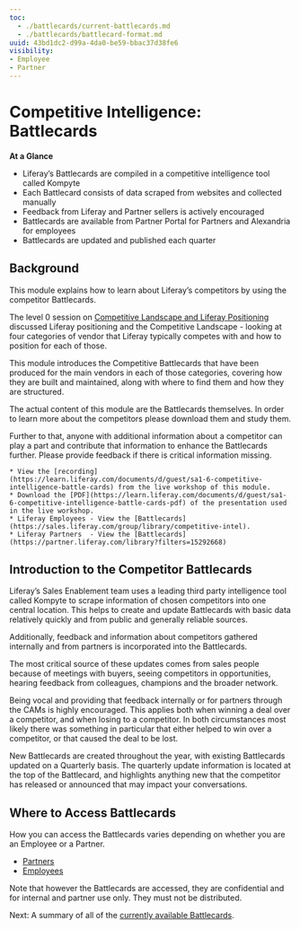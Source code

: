 ```yaml
---
toc:
  - ./battlecards/current-battlecards.md
  - ./battlecards/battlecard-format.md
uuid: 43bd1dc2-d99a-4da0-be59-bbac37d38fe6
visibility: 
- Employee
- Partner
---
```


# Competitive Intelligence: Battlecards

**At a Glance**

* Liferay’s Battlecards are compiled in a competitive intelligence tool called Kompyte
* Each Battlecard consists of data scraped from websites and collected manually
* Feedback from Liferay and Partner sellers is actively encouraged
* Battlecards are available from Partner Portal for Partners and Alexandria for employees
* Battlecards are updated and published each quarter

## Background

This module explains how to learn about Liferay’s competitors by using the competitor Battlecards.

The level 0 session on [Competitive Landscape and Liferay Positioning](../level-0/competitive-landscape-and-liferay-positioning.md) discussed Liferay positioning and the Competitive Landscape - looking at four categories of vendor that Liferay typically competes with and how to position for each of those.

This module introduces the Competitive Battlecards that have been produced for the main vendors in each of those categories, covering how they are built and maintained, along with where to find them and how they are structured.

The actual content of this module are the Battlecards themselves. In order to learn more about the competitors please download them and study them.

Further to that, anyone with additional information about a competitor can play a part and contribute that information to enhance the Battlecards further. Please provide feedback if there is critical information missing.

```{note}
* View the [recording](https://learn.liferay.com/documents/d/guest/sa1-6-competitive-intelligence-battle-cards) from the live workshop of this module.
* Download the [PDF](https://learn.liferay.com/documents/d/guest/sa1-6-competitive-intelligence-battle-cards-pdf) of the presentation used in the live workshop.
* Liferay Employees - View the [Battlecards](https://sales.liferay.com/group/library/competitive-intel).
* Liferay Partners  - View the [Battlecards](https://partner.liferay.com/library?filters=15292668)
```

## Introduction to the Competitor Battlecards

Liferay’s Sales Enablement team uses a leading third party intelligence tool called Kompyte to scrape information of chosen competitors into one central location. This helps to create and update Battlecards with basic data relatively quickly and from public and generally reliable sources.

Additionally, feedback and information about competitors gathered internally and from partners is incorporated into the Battlecards.

The most critical source of these updates comes from sales people because of meetings with buyers, seeing competitors in opportunities, hearing feedback from colleagues, champions and the broader network.

Being vocal and providing that feedback internally or for partners through the CAMs is highly encouraged. This applies both when winning a deal over a competitor, and when losing to a competitor. In both circumstances most likely there was something in particular that either helped to win over a competitor, or that caused the deal to be lost.

New Battlecards are created throughout the year, with existing Battlecards updated on a Quarterly basis. The quarterly update information is located at the top of the Battlecard, and highlights anything new that the competitor has released or announced that may impact your conversations. 

## Where to Access Battlecards

How you can access the Battlecards varies depending on whether you are an Employee or a Partner.

* [Partners](https://partner.liferay.com/library?filters=15292668)
* [Employees](https://sales.liferay.com/en/group/library/competitive-intel)

Note that however the Battlecards are accessed, they are confidential and for internal and partner use only. They must not be distributed.

Next: A summary of all of the [currently available Battlecards](./battlecards/current-battlecards.md).
